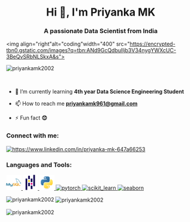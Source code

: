 <h1 align="center">Hi 👋, I'm Priyanka MK</h1>
<h3 align="center">A passionate Data Scientist from India</h3>

<img align="right"alt="coding"width="400" src="https://encrypted-tbn0.gstatic.com/images?q=tbn:ANd9GcQdbuIljb3V34nygYWXcUC-3BeQvSRbNLSkxA&s">

<p align="left"> <img src="https://komarev.com/ghpvc/?username=priyankamk2002&label=Profile%20views&color=0e75b6&style=flat" alt="priyankamk2002" /> </p>

<p align="left"> <a href="https://twitter.com/" target="blank"><img src="https://img.shields.io/twitter/follow/?logo=twitter&style=for-the-badge" alt="" /></a> </p>

- 🌱 I’m currently learning **4th year Data Science Engineering Student**

- 📫 How to reach me **priyankamk961@gmail.com**

- ⚡ Fun fact **😊**

<h3 align="left">Connect with me:</h3>
<p align="left">
<a href="https://linkedin.com/in/https://www.linkedin.com/in/priyanka-mk-647a66253" target="blank"><img align="center" src="https://raw.githubusercontent.com/rahuldkjain/github-profile-readme-generator/master/src/images/icons/Social/linked-in-alt.svg" alt="https://www.linkedin.com/in/priyanka-mk-647a66253" height="30" width="40" /></a>
</p>

<h3 align="left">Languages and Tools:</h3>
<p align="left"> <a href="https://www.mysql.com/" target="_blank" rel="noreferrer"> <img src="https://raw.githubusercontent.com/devicons/devicon/master/icons/mysql/mysql-original-wordmark.svg" alt="mysql" width="40" height="40"/> </a> <a href="https://pandas.pydata.org/" target="_blank" rel="noreferrer"> <img src="https://raw.githubusercontent.com/devicons/devicon/2ae2a900d2f041da66e950e4d48052658d850630/icons/pandas/pandas-original.svg" alt="pandas" width="40" height="40"/> </a> <a href="https://www.python.org" target="_blank" rel="noreferrer"> <img src="https://raw.githubusercontent.com/devicons/devicon/master/icons/python/python-original.svg" alt="python" width="40" height="40"/> </a> <a href="https://pytorch.org/" target="_blank" rel="noreferrer"> <img src="https://www.vectorlogo.zone/logos/pytorch/pytorch-icon.svg" alt="pytorch" width="40" height="40"/> </a> <a href="https://scikit-learn.org/" target="_blank" rel="noreferrer"> <img src="https://upload.wikimedia.org/wikipedia/commons/0/05/Scikit_learn_logo_small.svg" alt="scikit_learn" width="40" height="40"/> </a> <a href="https://seaborn.pydata.org/" target="_blank" rel="noreferrer"> <img src="https://seaborn.pydata.org/_images/logo-mark-lightbg.svg" alt="seaborn" width="40" height="40"/> </a> </p>

<p><img align="left" src="https://github-readme-stats.vercel.app/api/top-langs?username=priyankamk2002&show_icons=true&locale=en&layout=compact" alt="priyankamk2002" /></p>

<p>&nbsp;<img align="center" src="https://github-readme-stats.vercel.app/api?username=priyankamk2002&show_icons=true&locale=en" alt="priyankamk2002" /></p>

<p><img align="center" src="https://github-readme-streak-stats.herokuapp.com/?user=priyankamk2002&" alt="priyankamk2002" /></p>
